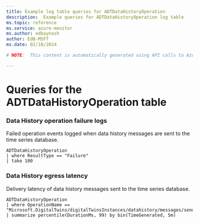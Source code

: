 ```yaml
---
title: Example log table queries for ADTDataHistoryOperation
description:  Example queries for ADTDataHistoryOperation log table
ms.topic: reference
ms.service: azure-monitor
ms.author: edbaynash
author: EdB-MSFT
ms.date: 02/18/2024

# NOTE:  This content is automatically generated using API calls to Azure. Any edits made on these files will be overwritten in the next run of the script. 

---
```


# Queries for the ADTDataHistoryOperation table


### Data History operation failure logs  


Failed operation events logged when data history messages are sent to the time series database.  

```query
ADTDataHistoryOperation
| where ResultType == "Failure"
| take 100

```



### Data History egress latency  


Delivery latency of data history messages sent to the time series database.  

```query
ADTDataHistoryOperation
| where OperationName == "Microsoft.DigitalTwins/digitalTwinsInstances/datahistory/messages/send/action"
| summarize percentile(DurationMs, 99) by bin(TimeGenerated, 5m)

```

